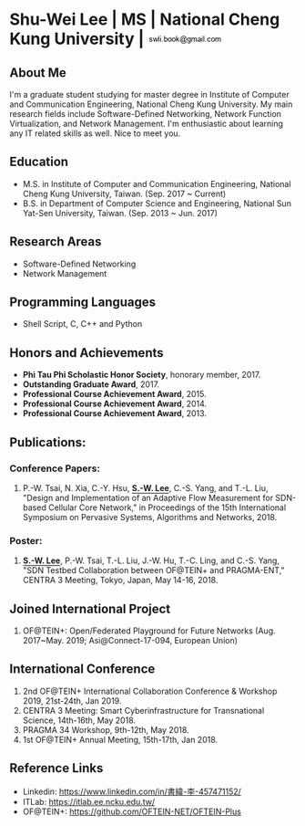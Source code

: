 Shu-Wei Lee | MS | National Cheng Kung University | ![My Email Address](images/mail-swlee.png)   
================

About Me
----------------
I'm a graduate student studying for master degree in Institute of Computer and Communication Engineering, National Cheng Kung University. My main research fields include Software-Defined Networking, Network Function Virtualization, and Network Management. I'm enthusiastic about learning any IT related skills as well. Nice to meet you.


Education
----------------
* M.S. in Institute of Computer and Communication Engineering, National Cheng Kung University, Taiwan. (Sep. 2017 ~ Current)
* B.S. in Department of Computer Science and Engineering, National Sun Yat-Sen University, Taiwan. (Sep. 2013 ~ Jun. 2017)


Research Areas
----------------
* Software-Defined Networking
* Network Management


Programming Languages
----------------
* Shell Script, C, C++ and Python


Honors and Achievements
----------------
* **Phi Tau Phi Scholastic Honor Society**, honorary member, 2017.
* **Outstanding Graduate Award**, 2017.
* **Professional Course Achievement Award**, 2015.
* **Professional Course Achievement Award**, 2014.
* **Professional Course Achievement Award**, 2013.


Publications:
----------------
### Conference Papers:
1. P.-W. Tsai, N. Xia, C.-Y. Hsu, <span style="border-bottom:1px solid black;">**S.-W. Lee**</span>, C.-S. Yang, and T.-L. Liu, "Design and Implementation of an Adaptive Flow Measurement for SDN-based Cellular Core Network," in Proceedings of the 15th International Symposium on Pervasive Systems, Algorithms and Networks, 2018.

### Poster:
1. <span style="border-bottom:1px solid black;">**S.-W. Lee**</span>,  P.-W. Tsai, T.-L. Liu, J.-W. Hu, T.-C. Ling, and C.-S. Yang, "SDN Testbed Collaboration between OF@TEIN+ and PRAGMA-ENT," CENTRA 3 Meeting, Tokyo, Japan, May 14-16, 2018. 


Joined International Project
----------------
1. OF@TEIN+: Open/Federated Playground for Future Networks (Aug. 2017~May. 2019; Asi@Connect-17-094, European Union)


International Conference
----------------
1. 2nd OF@TEIN+ International Collaboration Conference & Workshop 2019, 21st-24th, Jan 2019.
2. CENTRA 3 Meeting: Smart Cyberinfrastructure for Transnational Science, 14th-16th, May 2018.
3. PRAGMA 34 Workshop, 9th-12th, May 2018.
4. 1st OF@TEIN+ Annual Meeting, 15th-17th, Jan 2018.

Reference Links
----------------
* Linkedin: <a href="https://www.linkedin.com/in/%E6%9B%B8%E7%B7%AF-%E6%9D%8E-457471152/" target="_blank">https://www.linkedin.com/in/書緯-李-457471152/</a>
* ITLab: <a href="https://itlab.ee.ncku.edu.tw/" target="_blank">https://itlab.ee.ncku.edu.tw/</a>
* OF@TEIN+: <a href="https://github.com/OFTEIN-NET/OFTEIN-Plus" target="_blank">https://github.com/OFTEIN-NET/OFTEIN-Plus</a>

